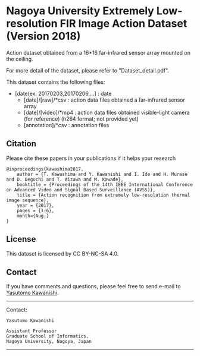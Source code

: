 # Nagoya University Extremely Low-resolution FIR Image Action Dataset (Version 2018)

Action dataset obtained from a 16*16 far-infrared sensor array mounted on the ceiling.

For more detail of the dataset, please refer to "Dataset_detail.pdf".

This dataset contains the following files:

*  [date(ex. 20170203,20170206,...]	: date
    *  [date]/[raw]/*csv			: action data files obtained a far-infrared sensor array
    *  [date]/[video]/*mp4			: action data files obtained visible-light camera (for reference) (h264 format; not provided yet)
    *  [annotation]/*csv			: annotation files 


## Citation

Please cite these papers in your publications if it helps your research

    @inproceedings{kawashima2017,
        author = {T. Kawashima and Y. Kawanishi and I. Ide and H. Murase and D. Deguchi and T. Aizawa and M. Kawade},
        booktitle = {Proceedings of the 14th IEEE International Conference on Advanced Video and Signal Based Surveillance (AVSS)},
        title = {Action recognition from extremely low-resolution thermal image sequence},
        year = {2017},
        pages = {1-6},
        month={Aug.}
    }


## License

This dataset is licensed by CC BY-NC-SA 4.0.

## Contact

If you have comments and questions, please feel free to send e-mail to [Yasutomo Kawanishi](http://www.murase.is.i.nagoya-u.ac.jp/~kawanishiy/en/).

----------------------------------------
Contact:

    Yasutomo Kawanishi

    Assistant Professor
    Graduate School of Informatics, 
    Nagoya University, Nagoya, Japan

----------------------------------------
